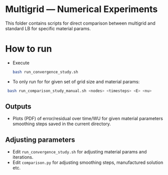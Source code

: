 # Multigrid — Numerical Experiments

This folder contains scripts for direct comparison between multigrid and standard LB for specific material params.

# How to run

- Execute
  ```bash
  bash run_convergence_study.sh
  ```
- To only run for for given set of grid size and material params:
 ```bash
  bash run_comparison_study_manual.sh <nodes> <timesteps> <E> <nu>
  ```

## Outputs

- Plots (PDF) of error/residual over time/WU for given material parameters smoothing steps saved in the current directory.

## Adjusting parameters

- Edit `run_convergence_study.sh` for adjusting material params and iterations.
- Edit `comparison.py` for adjusting smoothing steps, manufactured solution etc.
